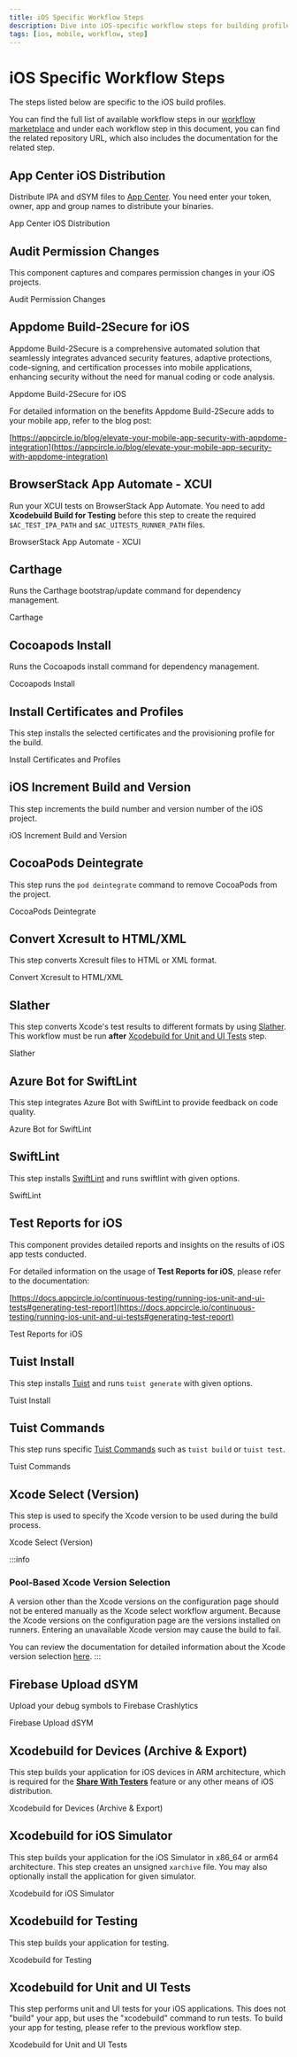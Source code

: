 ```yaml
---
title: iOS Specific Workflow Steps
description: Dive into iOS-specific workflow steps for building profiles. Access our workflow marketplace for a comprehensive list.
tags: [ios, mobile, workflow, step]
---
```


# iOS Specific Workflow Steps

The steps listed below are specific to the iOS build profiles.

You can find the full list of available workflow steps in our [workflow marketplace](https://github.com/appcircleio/appcircle-workflow-components) and under each workflow step in this document, you can find the related repository URL, which also includes the documentation for the related step.

## App Center iOS Distribution

Distribute IPA and dSYM files to [App Center](https://appcenter.ms/). You need enter your token, owner, app and group names to distribute your binaries.

<ContentRef url="/workflows/ios-specific-workflow-steps/appcenter-ios-distribution">
    App Center iOS Distribution
</ContentRef>

## Audit Permission Changes

This component captures and compares permission changes in your iOS projects.

<ContentRef url="/workflows/ios-specific-workflow-steps/audit-permission-change">
    Audit Permission Changes
</ContentRef>

## Appdome Build-2Secure for iOS

Appdome Build-2Secure is a comprehensive automated solution that seamlessly integrates advanced security features, adaptive protections, code-signing, and certification processes into mobile applications, enhancing security without the need for manual coding or code analysis.

<ContentRef url="/workflows/ios-specific-workflow-steps/appdome-build-to-secure-for-ios">
    Appdome Build-2Secure for iOS
</ContentRef>

For detailed information on the benefits Appdome Build-2Secure adds to your mobile app, refer to the blog post:

[https://appcircle.io/blog/elevate-your-mobile-app-security-with-appdome-integration](https://appcircle.io/blog/elevate-your-mobile-app-security-with-appdome-integration)

## BrowserStack App Automate - XCUI

Run your XCUI tests on BrowserStack App Automate. You need to add **Xcodebuild Build for Testing** before this step to create the required `$AC_TEST_IPA_PATH` and `$AC_UITESTS_RUNNER_PATH` files.

<ContentRef url="/workflows/ios-specific-workflow-steps/browserstack-app-automation">
    BrowserStack App Automate - XCUI
</ContentRef>

## Carthage

Runs the Carthage bootstrap/update command for dependency management.

<ContentRef url="/workflows/ios-specific-workflow-steps/carthage">
    Carthage
</ContentRef>

## Cocoapods Install

Runs the Cocoapods install command for dependency management.

<ContentRef url="/workflows/ios-specific-workflow-steps/cocoapods-install">
    Cocoapods Install
</ContentRef>

## Install Certificates and Profiles

This step installs the selected certificates and the provisioning profile for the build.

<ContentRef url="/workflows/ios-specific-workflow-steps/install-certificates-provisions">
    Install Certificates and Profiles
</ContentRef>

## iOS Increment Build and Version

This step increments the build number and version number of the iOS project.

<ContentRef url="/workflows/ios-specific-workflow-steps/ios-increment-build-and-version-number">
    iOS Increment Build and Version
</ContentRef>

## CocoaPods Deintegrate

This step runs the `pod deintegrate` command to remove CocoaPods from the project.

<ContentRef url="/workflows/ios-specific-workflow-steps/cocoapods-deintegrate">
    CocoaPods Deintegrate
</ContentRef>

## Convert Xcresult to HTML/XML

This step converts Xcresult files to HTML or XML format.

<ContentRef url="/workflows/ios-specific-workflow-steps/convert-xcresult-to-xml-html">
    Convert Xcresult to HTML/XML
</ContentRef>

## Slather

This step converts Xcode's test results to different formats by using [Slather](https://github.com/SlatherOrg/slather/). This workflow must be run **after** [Xcodebuild for Unit and UI Tests](#xcodebuild-for-unit-and-ui-tests) step.

<ContentRef url="/workflows/ios-specific-workflow-steps/slather">
    Slather
</ContentRef>

## Azure Bot for SwiftLint

This step integrates Azure Bot with SwiftLint to provide feedback on code quality.

<ContentRef url="/workflows/ios-specific-workflow-steps/azure-bot-for-swiftlint">
    Azure Bot for SwiftLint
</ContentRef>

## SwiftLint

This step installs [SwiftLint](https://github.com/realm/SwiftLint/) and runs swiftlint with given options.

<ContentRef url="/workflows/ios-specific-workflow-steps/swiftlint">
    SwiftLint
</ContentRef>

## Test Reports for iOS

This component provides detailed reports and insights on the results of iOS app tests conducted.

For detailed information on the usage of **Test Reports for iOS**, please refer to the documentation:

[https://docs.appcircle.io/continuous-testing/running-ios-unit-and-ui-tests#generating-test-report](https://docs.appcircle.io/continuous-testing/running-ios-unit-and-ui-tests#generating-test-report)

<ContentRef url="/workflows/ios-specific-workflow-steps/test-reports-for-ios">
    Test Reports for iOS
</ContentRef>

## Tuist Install

This step installs [Tuist](https://tuist.io/) and runs `tuist generate` with given options.

<ContentRef url="/workflows/ios-specific-workflow-steps/tuist-install">
    Tuist Install
</ContentRef>

## Tuist Commands

This step runs specific [Tuist Commands](https://docs.tuist.io/en/cli/auth) such as `tuist build` or `tuist test`.

<ContentRef url="/workflows/ios-specific-workflow-steps/tuist-commands">
    Tuist Commands
</ContentRef>

## Xcode Select (Version)

This step is used to specify the Xcode version to be used during the build process.

<ContentRef url="/workflows/ios-specific-workflow-steps/xcode-select">
Xcode Select (Version)
</ContentRef>

:::info

### Pool-Based Xcode Version Selection

A version other than the Xcode versions on the configuration page should not be entered manually as the Xcode select workflow argument.
Because the Xcode versions on the configuration page are the versions installed on runners.
Entering an unavailable Xcode version may cause the build to fail.

You can review the documentation for detailed information about the Xcode version selection [here](/self-hosted-appcircle/self-hosted-runner/configure-runner/manage-pools/#pool-based-xcode-version-selection).
:::

## Firebase Upload dSYM

Upload your debug symbols to Firebase Crashlytics

<ContentRef url="/workflows/ios-specific-workflow-steps/firebase-upload-dsym">
    Firebase Upload dSYM
</ContentRef>

## Xcodebuild for Devices (Archive & Export)

This step builds your application for iOS devices in ARM architecture, which is required for the [**Share With Testers**](/testing-distribution/create-or-select-a-distribution-profile) feature or any other means of iOS distribution.

<ContentRef url="/workflows/ios-specific-workflow-steps/xcodebuild-for-devices">
    Xcodebuild for Devices (Archive & Export)
</ContentRef>

## Xcodebuild for iOS Simulator

This step builds your application for the iOS Simulator in x86_64 or arm64 architecture. This step creates an unsigned `xarchive` file. You may also optionally install the application for given simulator.

<ContentRef url="/workflows/ios-specific-workflow-steps/xcodebuild-for-ios-simulator">
    Xcodebuild for iOS Simulator
</ContentRef>

## Xcodebuild for Testing

This step builds your application for testing.

<ContentRef url="/workflows/ios-specific-workflow-steps/xcodebuild-for-testing">
    Xcodebuild for Testing
</ContentRef>

## Xcodebuild for Unit and UI Tests

This step performs unit and UI tests for your iOS applications. This does not "build" your app, but uses the "xcodebuild" command to run tests. To build your app for testing, please refer to the previous workflow step.

<ContentRef url="/workflows/ios-specific-workflow-steps/xcodebuild-for-unit-and-ui-test">
    Xcodebuild for Unit and UI Tests
</ContentRef>
